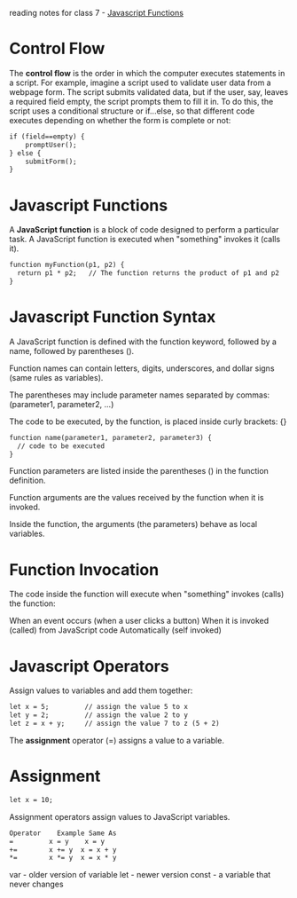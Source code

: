 reading notes for class 7 - [Javascript Functions](https://www.w3schools.com/js/js_operators.asp)
# Control Flow
The **control flow** is the order in which the computer executes statements in a script.
For example, imagine a script used to validate user data from a webpage form. 
The script submits validated data, but if the user, say, leaves a required field empty, the script prompts them to fill it in. 
To do this, the script uses a conditional structure or if...else, so that different code executes depending on whether the form is complete or not:
```markdown
if (field==empty) {
    promptUser();
} else {
    submitForm();
}
```
# Javascript Functions
A **JavaScript function** is a block of code designed to perform a particular task.
A JavaScript function is executed when "something" invokes it (calls it).
```markdown
function myFunction(p1, p2) {
  return p1 * p2;   // The function returns the product of p1 and p2
}
```
# Javascript Function Syntax

A JavaScript function is defined with the function keyword, followed by a name, followed by parentheses ().

Function names can contain letters, digits, underscores, and dollar signs (same rules as variables).

The parentheses may include parameter names separated by commas:
(parameter1, parameter2, ...)

The code to be executed, by the function, is placed inside curly brackets: {}
```markdown
function name(parameter1, parameter2, parameter3) {
  // code to be executed
}
```
Function parameters are listed inside the parentheses () in the function definition.

Function arguments are the values received by the function when it is invoked.

Inside the function, the arguments (the parameters) behave as local variables.

# Function Invocation
The code inside the function will execute when "something" invokes (calls) the function:

When an event occurs (when a user clicks a button)
When it is invoked (called) from JavaScript code
Automatically (self invoked)

# Javascript Operators
Assign values to variables and add them together:
```markdown
let x = 5;         // assign the value 5 to x
let y = 2;         // assign the value 2 to y
let z = x + y;     // assign the value 7 to z (5 + 2)
```
The **assignment** operator (=) assigns a value to a variable.
# Assignment
```markdown
let x = 10;
```
Assignment operators assign values to JavaScript variables.
```markdown
Operator	Example	Same As
=         x = y    x = y
+=        x += y  x = x + y
*=        x *= y  x = x * y
```
var - older version of variable
let - newer version
const - a variable that never changes
